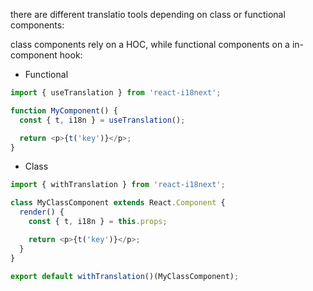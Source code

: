 there are different translatio tools depending on class or functional components:

class components rely on a HOC, while functional components on a in-component hook:

- Functional
```js
import { useTranslation } from 'react-i18next';

function MyComponent() {
  const { t, i18n } = useTranslation();

  return <p>{t('key')}</p>;
}
```

- Class

```js
import { withTranslation } from 'react-i18next';

class MyClassComponent extends React.Component {
  render() {
    const { t, i18n } = this.props;

    return <p>{t('key')}</p>;
  }
}

export default withTranslation()(MyClassComponent);
```